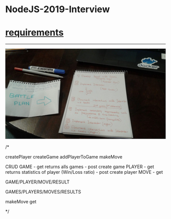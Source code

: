 # NodeJS-2019-Interview

# [requirements](./requirements.pdf)
--------------
![battle plan](./images/battle_plan.jpeg)


/*

createPlayer
createGame
addPlayerToGame
makeMove

CRUD
  GAME
    - get returns alls games
    - post create game
  PLAYER
    - get returns statistics of player (Win/Loss ratio)
    - post create player
  MOVE
    - get

GAME/PLAYER/MOVE/RESULT

GAMES/PLAYERS/MOVES/RESULTS




makeMove
get

*/
